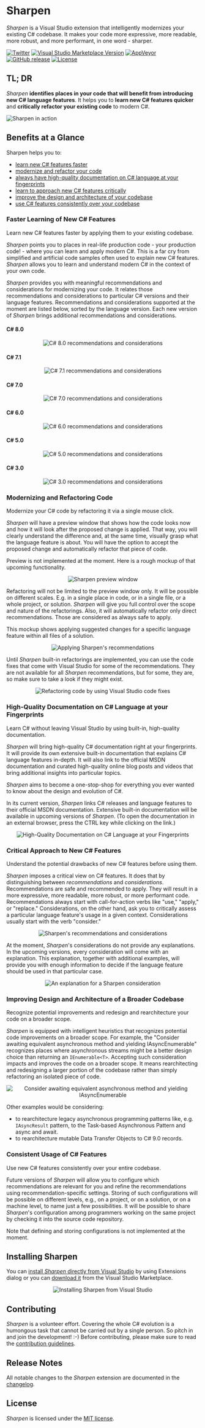# Sharpen
*Sharpen* is a Visual Studio extension that intelligently modernizes your existing C# codebase. It makes your code more expressive, more readable, more robust, and more performant, in one word - sharper.

[![Twitter](https://img.shields.io/badge/twitter-sharpenrocks-brightgreen.svg?logo=twitter)](https://twitter.com/sharpenrocks)
[![Visual Studio Marketplace Version](https://img.shields.io/visual-studio-marketplace/v/ironcev.sharpen?color=green&label=visual%20studio%20marketplace)](https://marketplace.visualstudio.com/items?itemName=ironcev.sharpen)
[![AppVeyor](https://img.shields.io/appveyor/ci/ironcev/sharpen.svg)](https://ci.appveyor.com/project/ironcev/sharpen)
[![GitHub release](https://img.shields.io/github/release/ironcev/sharpen/all.svg)](https://github.com/ironcev/sharpen/releases)
[![License](https://img.shields.io/github/license/ironcev/sharpen.svg)](https://github.com/ironcev/sharpen/blob/master/LICENSE)

## TL; DR
*Sharpen* **identifies places in your code that will benefit from introducing new C# language features**. It helps you to **learn new C# features quicker** and **critically refactor your existing code** to modern C#.

![Sharpen in action](https://raw.githubusercontent.com/ironcev/sharpen/master/images/demo.gif)

## Benefits at a Glance
Sharpen helps you to:

- [learn new C# features faster](#faster-learning-of-new-c-features)
- [modernize and refactor your code](#modernizing-and-refactoring-code)
- [always have high-quality documentation on C# language at your fingerprints](#high-quality-documentation-on-c-language-at-your-fingerprints)
- [learn to approach new C# features critically](#critical-approach-to-new-c-features)
- [improve the design and architecture of your codebase](#improving-design-and-architecture-of-a-broader-codebase)
- [use C# features consistently over your codebase](#consistent-usage-of-c-features)

### Faster Learning of New C# Features
Learn new C# features faster by applying them to your existing codebase.

*Sharpen* points you to places in real-life production code - your production code! - where you can learn and apply modern C#. This is a far cry from simplified and artificial code samples often used to explain new C# features. *Sharpen* allows you to learn and understand modern C# in the context of your own code.

*Sharpen* provides you with meaningful recommendations and considerations for modernizing your code. It relates those recommendations and considerations to particular C# versions and their language features. Recommendations and considerations supported at the moment are listed below, sorted by the language version. Each new version of *Sharpen* brings additional recommendations and considerations.

#### C# 8.0

<p align="center">
    <img src="https://raw.githubusercontent.com/ironcev/sharpen/master/images/faster-learning-of-new-csharp-features-csharp-8-0.png" alt="C# 8.0 recommendations and considerations" style="max-width:100%;">
</p>

#### C# 7.1

<p align="center">
    <img src="https://raw.githubusercontent.com/ironcev/sharpen/master/images/faster-learning-of-new-csharp-features-csharp-7-1.png" alt="C# 7.1 recommendations and considerations" style="max-width:100%;">
</p>

#### C# 7.0

<p align="center">
    <img src="https://raw.githubusercontent.com/ironcev/sharpen/master/images/faster-learning-of-new-csharp-features-csharp-7-0.png" alt="C# 7.0 recommendations and considerations" style="max-width:100%;">
</p>

#### C# 6.0

<p align="center">
    <img src="https://raw.githubusercontent.com/ironcev/sharpen/master/images/faster-learning-of-new-csharp-features-csharp-6-0.png" alt="C# 6.0 recommendations and considerations" style="max-width:100%;">
</p>

#### C# 5.0

<p align="center">
    <img src="https://raw.githubusercontent.com/ironcev/sharpen/master/images/faster-learning-of-new-csharp-features-csharp-5-0.png" alt="C# 5.0 recommendations and considerations" style="max-width:100%;">
</p>

#### C# 3.0

<p align="center">
    <img src="https://raw.githubusercontent.com/ironcev/sharpen/master/images/faster-learning-of-new-csharp-features-csharp-3-0.png" alt="C# 3.0 recommendations and considerations" style="max-width:100%;">
</p>

### Modernizing and Refactoring Code

Modernize your C# code by refactoring it via a single mouse click.

*Sharpen* will have a preview window that shows how the code looks now and how it will look after the proposed change is applied. That way, you will clearly understand the difference and, at the same time, visually grasp what the language feature is about. You will have the option to accept the proposed change and automatically refactor that piece of code.

Preview is not implemented at the moment. Here is a rough mockup of that upcoming functionality.

<p align="center">
    <img src="https://raw.githubusercontent.com/ironcev/sharpen/master/images/modernizing-and-refactoring-code-preview-window-switch-expression.png" alt="Sharpen preview window" style="max-width:100%;">
</p>

Refactoring will not be limited to the preview window only. It will be possible on different scales. E.g. in a single place in code, or in a single file, or a whole project, or solution. *Sharpen* will give you full control over the scope and nature of the refactorings. Also, it will automatically refactor only direct recommendations. Those are considered as always safe to apply.

This mockup shows applying suggested changes for a specific language feature within all files of a solution.

<p align="center">
    <img src="https://raw.githubusercontent.com/ironcev/sharpen/master/images/modernizing-and-refactoring-code-apply-recommendations.png" alt="Applying Sharpen's recommendations" style="max-width:100%;">
</p>

Until *Sharpen* built-in refactorings are implemented, you can use the code fixes that come with Visual Studio for some of the recommendations. They are not available for all *Sharpen* recommendations, but for some, they are, so make sure to take a look if they might exist.

<p align="center">
    <img src="https://raw.githubusercontent.com/ironcev/sharpen/master/images/modernizing-and-refactoring-code-use-visual-studio-code-fixes.gif" alt="Refactoring code by using Visual Studio code fixes" style="max-width:100%;">
</p>

### High-Quality Documentation on C# Language at your Fingerprints
Learn C# without leaving Visual Studio by using built-in, high-quality documentation.

*Sharpen* will bring high-quality C# documentation right at your fingerprints. It will provide its own extensive built-in documentation that explains C# language features in-depth. It will also link to the official MSDN documentation and curated high-quality online blog posts and videos that bring additional insights into particular topics.

*Sharpen* aims to become a one-stop-shop for everything you ever wanted to know about the design and evolution of C#.

In its current version, *Sharpen* links C# releases and language features to their official MSDN documentation. Extensive built-in documentation will be available in upcoming versions of *Sharpen*. (To open the documentation in an external browser, press the CTRL key while clicking on the link.)

<p align="center">
    <img src="https://raw.githubusercontent.com/ironcev/sharpen/master/images/high-quality-documentation-on-csharp-language-at-your-fingerprints.gif" alt="High-Quality Documentation on C# Language at your Fingerprints" style="max-width:100%;">
</p>

### Critical Approach to New C# Features
Understand the potential drawbacks of new C# features before using them.

*Sharpen* imposes a critical view on C# features. It does that by distinguishing between *recommendations* and *considerations*. Recommendations are safe and recommended to apply. They will result in a more expressive, more readable, more robust, or more performant code. Recommendations always start with call-for-action verbs like "use," "apply," or "replace." Considerations, on the other hand, ask you to critically assess a particular language feature's usage in a given context. Considerations usually start with the verb "consider."

<p align="center">
    <img src="https://raw.githubusercontent.com/ironcev/sharpen/master/images/critical-approach-to-new-csharp-features-recommendations-and-considerations.png" alt="Sharpen's recommendations and considerations" style="max-width:100%;">
</p>

At the moment, *Sharpen*'s considerations do not provide any explanations. In the upcoming versions, every consideration will come with an explanation. This explanation, together with additional examples, will provide you with enough information to decide if the language feature should be used in that particular case.

<p align="center">
    <img src="https://raw.githubusercontent.com/ironcev/sharpen/master/images/critical-approach-to-new-csharp-features-explanation-for-consideration.png" alt="An explanation for a Sharpen consideration" style="max-width:100%;">
</p>

### Improving Design and Architecture of a Broader Codebase
Recognize potential improvements and redesign and rearchitecture your code on a broader scope.

*Sharpen* is equipped with intelligent heuristics that recognizes potential code improvements on a broader scope. For example, the "Consider awaiting equivalent asynchronous method and yielding IAsyncEnumerable" recognizes places where asynchronous streams might be a better design choice than returning an `IEnumerable<T>`. Accepting such consideration impacts and improves the code on a broader scope. It means rearchitecting and redesigning a larger portion of the codebase rather than simply refactoring an isolated piece of code.

<p align="center">
    <img src="https://raw.githubusercontent.com/ironcev/sharpen/master/images/improving-design-and-architecture-of-the-codebase.png" alt="Consider awaiting equivalent asynchronous method and yielding IAsyncEnumerable" style="max-width:100%;">
</p>

Other examples would be considering:

- to rearchitecture legacy asynchronous programming patterns like, e.g. `IAsyncResult` pattern, to the Task-based Asynchronous Pattern and async and await.
- to rearchitecture mutable Data Transfer Objects to C# 9.0 records.

### Consistent Usage of C# Features
Use new C# features consistently over your entire codebase.

Future versions of *Sharpen* will allow you to configure which recommendations are relevant for you and refine the recommendations using recommendation-specific settings. Storing of such configurations will be possible on different levels, e.g., on a project, or on a solution, or on a machine level, to name just a few possibilities. It will be possible to share *Sharpen*'s configuration among programmers working on the same project by checking it into the source code repository.

Note that defining and storing configurations is not implemented at the moment.

## Installing Sharpen

You can [install *Sharpen* directly from Visual Studio](https://github.com/sharpenrocks/Sharpen/wiki/Installing-Sharpen) by using Extensions dialog or you can [download it](https://marketplace.visualstudio.com/items?itemName=ironcev.sharpen) from the Visual Studio Marketplace.

<p align="center">
    <img src="https://raw.githubusercontent.com/ironcev/sharpen/master/images/installing-sharpen-from-visual-studio.png" alt="Installing Sharpen from Visual Studio" style="max-width:100%;">
</p>

## Contributing
*Sharpen* is a volunteer effort. Covering the whole C# evolution is a humongous task that cannot be carried out by a single person. So pitch in and join the development! :-) Before contributing, please make sure to read the [contribution guidelines](CONTRIBUTING.md).

## Release Notes
All notable changes to the *Sharpen* extension are documented in the [changelog](https://github.com/ironcev/sharpen/blob/master/CHANGELOG.md). 

## License
*Sharpen* is licensed under the [MIT license](https://github.com/ironcev/sharpen/blob/master/LICENSE).
